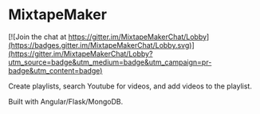 # MixtapeMaker

[![Join the chat at https://gitter.im/MixtapeMakerChat/Lobby](https://badges.gitter.im/MixtapeMakerChat/Lobby.svg)](https://gitter.im/MixtapeMakerChat/Lobby?utm_source=badge&utm_medium=badge&utm_campaign=pr-badge&utm_content=badge)

Create playlists, search Youtube for videos, and add videos to the playlist.

Built with Angular/Flask/MongoDB.
